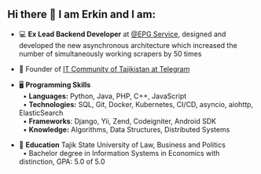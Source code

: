 ## Hi there 👋 I am Erkin and I am:

- :computer: **Ex Lead Backend Developer** at [@EPG Service](https://epgservice.tv/), designed and developed the new asynchronous architecture which increased the number of simultaneously working scrapers by 50 times
- :page_with_curl: Founder of [IT Community of Tajikistan at Telegram](https://t.me/tajikit/)
- 🖥️ **Programming Skills**
  <br/>&nbsp;&nbsp;• **Languages:** Python, Java, PHP, C++, JavaScript 
  <br/>&nbsp;&nbsp;• **Technologies:** SQL, Git, Docker, Kubernetes, CI/CD, asyncio, aiohttp, ElasticSearch 
  <br/>&nbsp;&nbsp;• **Frameworks**:  Django, Yii, Zend, Codeigniter, Android SDK
  <br/>&nbsp;&nbsp;• **Knowledge:** Algorithms, Data Structures, Distributed Systems

- 📕 **Education** Tajik State University of Law, Business and Politics
<br/>&nbsp;&nbsp;• Bachelor degree in Information Systems in Economics with distinction, GPA: 5.0 of 5.0
